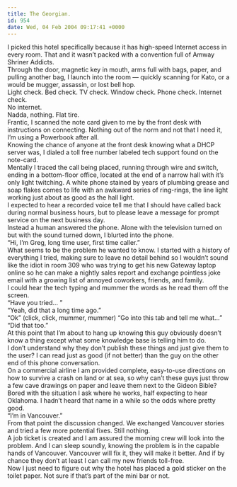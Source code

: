 ```yaml
---
title: The Georgian.
id: 954
date: Wed, 04 Feb 2004 09:17:41 +0000
---
```


I picked this hotel specifically because it has high-speed Internet access in every room. That and it wasn’t packed with a convention full of Amway Shriner Addicts.  
 Through the door, magnetic key in mouth, arms full with bags, paper, and pulling another bag, I launch into the room — quickly scanning for Kato, or a would be mugger, assassin, or lost bell hop.  
 Light check. Bed check. TV check. Window check. Phone check. Internet check.  
 No internet.  
 Nadda, nothing. Flat tire.  
 Frantic, I scanned the note card given to me by the front desk with instructions on connecting. Nothing out of the norm and not that I need it, I’m using a Powerbook after all.  
 Knowing the chance of anyone at the front desk knowing what a DHCP server was, I dialed a toll free number labeled tech support found on the note-card.  
 Mentally I traced the call being placed, running through wire and switch, ending in a bottom-floor office, located at the end of a narrow hall with it’s only light twitching. A white phone stained by years of plumbing grease and soap flakes comes to life with an awkward series of ring-rings, the line light working just about as good as the hall light.  
 I expected to hear a recorded voice tell me that I should have called back during normal business hours, but to please leave a message for prompt service on the next business day.  
 Instead a human answered the phone. Alone with the television turned on but with the sound turned down, I blurted into the phone.  
 “Hi, I’m Greg, long time user, first time caller.”  
 What seems to be the problem he wanted to know. I started with a history of everything I tried, making sure to leave no detail behind so I wouldn’t sound like the idiot in room 309 who was trying to get his new Gateway laptop online so he can make a nightly sales report and exchange pointless joke email with a growing list of annoyed coworkers, friends, and family.  
 I could hear the tech typing and mummer the words as he read them off the screen.  
 “Have you tried… ”  
 “Yeah, did that a long time ago.”  
 “Ok” (click, click, mummer, mummer) “Go into this tab and tell me what…”  
 “Did that too.”  
 At this point that I’m about to hang up knowing this guy obviously doesn’t know a thing except what some knowledge base is telling him to do.  
 I don’t understand why they don’t publish these things and just give them to the user? I can read just as good (if not better) than the guy on the other end of this phone conversation.  
 On a commercial airline I am provided complete, easy-to-use directions on how to survive a crash on land or at sea, so why can’t these guys just throw a few cave drawings on paper and leave them next to the Gideon Bible?  
 Bored with the situation I ask where he works, half expecting to hear Oklahoma. I hadn’t heard that name in a while so the odds where pretty good.  
 “I’m in Vancouver.”  
 From that point the discussion changed. We exchanged Vancouver stories and tried a few more potential fixes. Still nothing.  
 A job ticket is created and I am assured the morning crew will look into the problem. And I can sleep soundly, knowing the problem is in the capable hands of Vancouver. Vancouver will fix it, they will make it better. And if by chance they don’t at least I can call my new friends toll-free.  
 Now I just need to figure out why the hotel has placed a gold sticker on the toilet paper. Not sure if that’s part of the mini bar or not.


